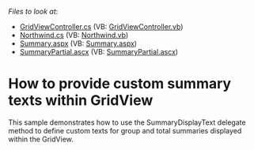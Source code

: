 <!-- default file list -->
*Files to look at*:

* [GridViewController.cs](./CS/GridView.Summary/Controllers/GridViewController.cs) (VB: [GridViewController.vb](./VB/GridView.Summary/Controllers/GridViewController.vb))
* [Northwind.cs](./CS/GridView.Summary/Models/Northwind.cs) (VB: [Northwind.vb](./VB/GridView.Summary/Models/Northwind.vb))
* [Summary.aspx](./CS/GridView.Summary/Views/GridView/Summary.aspx) (VB: [Summary.aspx](./VB/GridView.Summary/Views/GridView/Summary.aspx))
* [SummaryPartial.ascx](./CS/GridView.Summary/Views/GridView/SummaryPartial.ascx) (VB: [SummaryPartial.ascx](./VB/GridView.Summary/Views/GridView/SummaryPartial.ascx))
<!-- default file list end -->
# How to provide custom summary texts within GridView


<p>This sample demonstrates how to use the SummaryDisplayText delegate method to define custom texts for group and total summaries displayed within the GridView.</p>

<br/>


